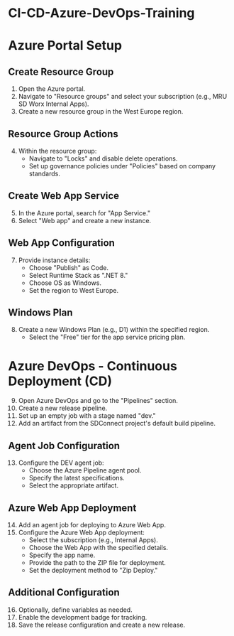 # CI-CD-Azure-DevOps-Training

# Azure Portal Setup

## Create Resource Group
1. Open the Azure portal.
2. Navigate to "Resource groups" and select your subscription (e.g., MRU SD Worx Internal Apps).
3. Create a new resource group in the West Europe region.

## Resource Group Actions
4. Within the resource group:
   - Navigate to "Locks" and disable delete operations.
   - Set up governance policies under "Policies" based on company standards.

## Create Web App Service
5. In the Azure portal, search for "App Service."
6. Select "Web app" and create a new instance.

## Web App Configuration
7. Provide instance details:
   - Choose "Publish" as Code.
   - Select Runtime Stack as ".NET 8."
   - Choose OS as Windows.
   - Set the region to West Europe.

## Windows Plan
8. Create a new Windows Plan (e.g., D1) within the specified region.
   - Select the "Free" tier for the app service pricing plan.

# Azure DevOps - Continuous Deployment (CD)

9. Open Azure DevOps and go to the "Pipelines" section.
10. Create a new release pipeline.
11. Set up an empty job with a stage named "dev."
12. Add an artifact from the SDConnect project's default build pipeline.

## Agent Job Configuration
13. Configure the DEV agent job:
    - Choose the Azure Pipeline agent pool.
    - Specify the latest specifications.
    - Select the appropriate artifact.

## Azure Web App Deployment
14. Add an agent job for deploying to Azure Web App.
15. Configure the Azure Web App deployment:
    - Select the subscription (e.g., Internal Apps).
    - Choose the Web App with the specified details.
    - Specify the app name.
    - Provide the path to the ZIP file for deployment.
    - Set the deployment method to "Zip Deploy."

## Additional Configuration
16. Optionally, define variables as needed.
17. Enable the development badge for tracking.
18. Save the release configuration and create a new release.
